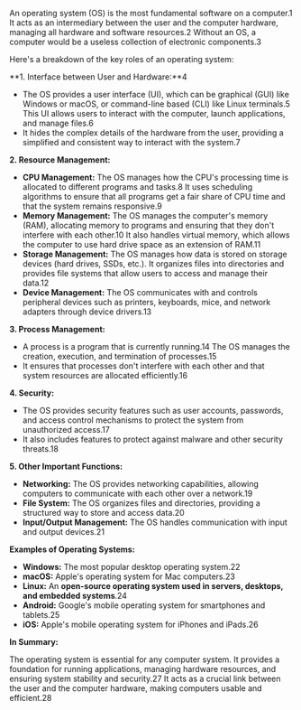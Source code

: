 An operating system (OS) is the most fundamental software on a computer.1 It acts as an intermediary between the user and the computer hardware, managing all hardware and software resources.2 Without an OS, a computer would be a useless collection of electronic components.3

Here's a breakdown of the key roles of an operating system:

**1. Interface between User and Hardware:**4

- The OS provides a user interface (UI), which can be graphical (GUI) like Windows or macOS, or command-line based (CLI) like Linux terminals.5 This UI allows users to interact with the computer, launch applications, and manage files.6
- It hides the complex details of the hardware from the user, providing a simplified and consistent way to interact with the system.7

**2. Resource Management:**

- **CPU Management:** The OS manages how the CPU's processing time is allocated to different programs and tasks.8 It uses scheduling algorithms to ensure that all programs get a fair share of CPU time and that the system remains responsive.9
- **Memory Management:** The OS manages the computer's memory (RAM), allocating memory to programs and ensuring that they don't interfere with each other.10 It also handles virtual memory, which allows the computer to use hard drive space as an extension of RAM.11
- **Storage Management:** The OS manages how data is stored on storage devices (hard drives, SSDs, etc.). It organizes files into directories and provides file systems that allow users to access and manage their data.12
- **Device Management:** The OS communicates with and controls peripheral devices such as printers, keyboards, mice, and network adapters through device drivers.13

**3. Process Management:**

- A process is a program that is currently running.14 The OS manages the creation, execution, and termination of processes.15
- It ensures that processes don't interfere with each other and that system resources are allocated efficiently.16

**4. Security:**

- The OS provides security features such as user accounts, passwords, and access control mechanisms to protect the system from unauthorized access.17
- It also includes features to protect against malware and other security threats.18

**5. Other Important Functions:**

- **Networking:** The OS provides networking capabilities, allowing computers to communicate with each other over a network.19
- **File System:** The OS organizes files and directories, providing a structured way to store and access data.20
- **Input/Output Management:** The OS handles communication with input and output devices.21

**Examples of Operating Systems:**

- **Windows:** The most popular desktop operating system.22
- **macOS:** Apple's operating system for Mac computers.23
- **Linux:** An **open-source operating system used in servers, desktops, and embedded systems**.24
- **Android:** Google's mobile operating system for smartphones and tablets.25
- **iOS:** Apple's mobile operating system for iPhones and iPads.26

**In Summary:**

The operating system is essential for any computer system. It provides a foundation for running applications, managing hardware resources, and ensuring system stability and security.27 It acts as a crucial link between the user and the computer hardware, making computers usable and efficient.28